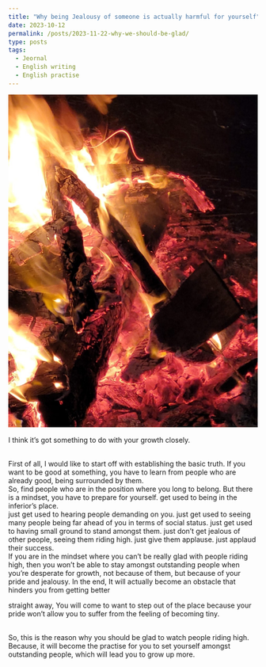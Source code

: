 ```yaml
---
title: "Why being Jealousy of someone is actually harmful for yourself"
date: 2023-10-12
permalink: /posts/2023-11-22-why-we-should-be-glad/
type: posts
tags:
  - Jeornal
  - English writing
  - English practise
---
```


![at a Northhampton camping place](/assets/images/bornfire2.jpeg)

I think it’s got something to do with your growth closely.

<br/>
First of all, I would like to start off with establishing the basic truth.  
If you want to be good at something, you have to learn from people who are already good, being surrounded by them.
<br/>
So, find people who are in the position where you long to belong.  
But there is a mindset, you have to prepare for yourself.  
get used to being in the inferior’s place.  
<br/>
just get used to hearing people demanding on you.
just get used to seeing many people being far ahead of you in terms of social status.
just get used to having small ground to stand amongst them.
just don’t get jealous of other people, seeing them riding high.
just give them applause.
just applaud their success.

<br/>
If you are in the mindset where you can’t be really glad with people riding high,  
then you won’t be able to stay amongst outstanding people when you’re desperate for growth, not because of them, but because of your pride and jealousy.
In the end, It will actually become an obstacle that hinders you from getting better

straight away, You will come to want to step out of the place because your pride won’t allow you to suffer from the feeling of becoming tiny.

<br/>
So, this is the reason why you should be glad to watch people riding high.
<br/>
Because, it will become the practise for you to set yourself amongst outstanding people, which will lead you to grow up more.
